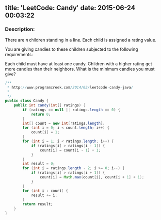 title: 'LeetCode: Candy'
date: 2015-06-24 00:03:22
---
 ### Description:
There are `N` children standing in a line. Each child is assigned a rating value.

You are giving candies to these children subjected to the following requirements:

Each child must have at least one candy. Children with a higher rating get more candies than their neighbors. What is the minimum candies you must give?

```java
/**
 * http://www.programcreek.com/2014/03/leetcode-candy-java/
 *
 */
public class Candy {
    public int candy(int[] ratings) {
        if (ratings == null || ratings.length == 0) {
            return 0;
        }
        int[] count = new int[ratings.length];
        for (int i = 0; i < count.length; i++) {
            count[i] = 1;
        }
        for (int i = 1; i < ratings.length; i++) {
            if (ratings[i] > ratings[i - 1]) {
                count[i] = count[i - 1] + 1;
            }
        }
        int result = 0;
        for (int i = ratings.length - 2; i >= 0; i--) {
            if (ratings[i] > ratings[i + 1]) {
                count[i] = Math.max(count[i], count[i + 1] + 1);
            }
        }
        for (int i : count) {
            result += i;
        }
        return result;
    }
}
```
